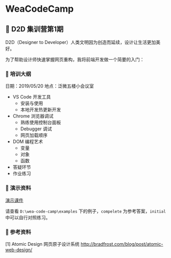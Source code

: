 # WeaCodeCamp

## 🎯 D2D 集训营第1期

D2D（Designer to Developer）人类文明因为创造而延续，设计让生活更加美好。

为了帮助设计师快速掌握网页重构，我将前端开发做一个简要的入门：

### 🥇 培训大纲

日期：2019/05/20
地点：泛微五楼小会议室

- VS Code 开发工具
  - 安装与使用
  - 本地开发热更新开发
- Chrome 浏览器调试
  - 熟练使用控制台面板
  - Debugger 调试
  - 网页加载顺序
- DOM 编程艺术
  - 变量
  - 对象
  - 函数
- 答疑环节
- 作业练习

### 🥈 演示资料

[演示课件](./d2d/第1期.md)

请查看 `D:\wea-code-camp\examples` 下的例子，`compelete` 为参考答案，`initial` 中可以自行对照练习。

### 🥉 参考资料

[1] Atomic Design 网页原子设计系统 http://bradfrost.com/blog/post/atomic-web-design/